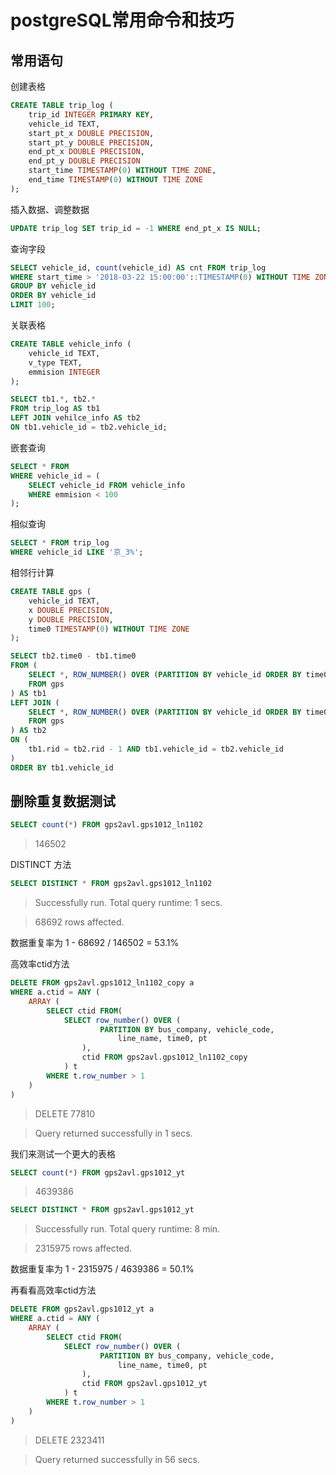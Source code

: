 ﻿# postgreSQL常用命令和技巧

## 常用语句

创建表格

```sql
CREATE TABLE trip_log (
	trip_id INTEGER PRIMARY KEY,
	vehicle_id TEXT,
	start_pt_x DOUBLE PRECISION,
	start_pt_y DOUBLE PRECISION,
	end_pt_x DOUBLE PRECISION,
	end_pt_y DOUBLE PRECISION
	start_time TIMESTAMP(0) WITHOUT TIME ZONE,
	end_time TIMESTAMP(0) WITHOUT TIME ZONE
);
```

插入数据、调整数据
```sql
UPDATE trip_log SET trip_id = -1 WHERE end_pt_x IS NULL;
```


查询字段
```sql
SELECT vehicle_id, count(vehicle_id) AS cnt FROM trip_log
WHERE start_time > '2018-03-22 15:00:00'::TIMESTAMP(0) WITHOUT TIME ZONE
GROUP BY vehicle_id
ORDER BY vehicle_id
LIMIT 100;
```

关联表格
```sql
CREATE TABLE vehicle_info (
	vehicle_id TEXT,
	v_type TEXT,
	emmision INTEGER
);

SELECT tb1.*, tb2.*
FROM trip_log AS tb1
LEFT JOIN vehilce_info AS tb2
ON tb1.vehicle_id = tb2.vehicle_id;
```

嵌套查询
```sql
SELECT * FROM 
WHERE vehicle_id = (
	SELECT vehicle_id FROM vehicle_info
	WHERE emmision < 100
);
```

相似查询
```sql
SELECT * FROM trip_log
WHERE vehicle_id LIKE '京_3%';
```

相邻行计算
```sql
CREATE TABLE gps (
	vehicle_id TEXT,
	x DOUBLE PRECISION,
	y DOUBLE PRECISION,
	time0 TIMESTAMP(0) WITHOUT TIME ZONE
);

SELECT tb2.time0 - tb1.time0
FROM (
	SELECT *, ROW_NUMBER() OVER (PARTITION BY vehicle_id ORDER BY time0) AS rid
	FROM gps
) AS tb1
LEFT JOIN (
	SELECT *, ROW_NUMBER() OVER (PARTITION BY vehicle_id ORDER BY time0) AS rid
	FROM gps
) AS tb2
ON (
	tb1.rid = tb2.rid - 1 AND tb1.vehicle_id = tb2.vehicle_id
)
ORDER BY tb1.vehicle_id
```

## 删除重复数据测试

```sql
SELECT count(*) FROM gps2avl.gps1012_ln1102
```

> 146502

DISTINCT 方法

```sql
SELECT DISTINCT * FROM gps2avl.gps1012_ln1102
```

> Successfully run. Total query runtime: 1 secs.

> 68692 rows affected.

数据重复率为 1 - 68692 / 146502 = 53.1%

高效率ctid方法

```sql
DELETE FROM gps2avl.gps1012_ln1102_copy a
WHERE a.ctid = ANY (
	ARRAY (
		SELECT ctid FROM(
			SELECT row_number() OVER (
					PARTITION BY bus_company, vehicle_code,
						line_name, time0, pt
				),
				ctid FROM gps2avl.gps1012_ln1102_copy
			) t
		WHERE t.row_number > 1
	)
)
```

> DELETE 77810

> Query returned successfully in 1 secs.

我们来测试一个更大的表格

```sql
SELECT count(*) FROM gps2avl.gps1012_yt
```

> 4639386

```sql
SELECT DISTINCT * FROM gps2avl.gps1012_yt
```

> Successfully run. Total query runtime: 8 min.

> 2315975 rows affected.

数据重复率为 1 - 2315975 / 4639386 = 50.1%

再看看高效率ctid方法

```sql
DELETE FROM gps2avl.gps1012_yt a
WHERE a.ctid = ANY (
	ARRAY (
		SELECT ctid FROM(
			SELECT row_number() OVER (
					PARTITION BY bus_company, vehicle_code,
						line_name, time0, pt
				),
				ctid FROM gps2avl.gps1012_yt
			) t
		WHERE t.row_number > 1
	)
)
```

> DELETE 2323411

> Query returned successfully in 56 secs.